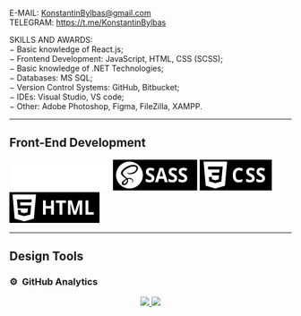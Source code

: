 E-MAIL: KonstantinBylbas@gmail.com  
TELEGRAM: https://t.me/KonstantinBylbas 
 
SKILLS AND AWARDS:  
−	Basic knowledge of React.js;  
−	Frontend Development: JavaScript, HTML, CSS (SCSS);  
−	Basic knowledge of .NET Technologies;  
−	Databases: MS SQL;  
−	Version Control Systems: GitHub, Bitbucket;  
−	IDEs: Visual Studio, VS code;  
−	Other: Adobe Photoshop, Figma, FileZilla, XAMPP.  

<hr/>

<h2>
 Front-End Development 
</h2>

<img src='./assets/react.svg' />
<img src='./assets/sass.svg' />
<img src='./assets/css.svg' />
<img src='./assets/html.svg' />

<hr/>

<h2>
 Design Tools
</h2>
<!-- 
<img style='width:1.5rem' src='https://raw.githubusercontent.com/KonstantinBylbas/SVG-icons/main/figma.svg?token=GHSAT0AAAAAABPTVQK7DXWZR2RDNW2QQSGSYPGSNJQ' />
<img style='width:1.5rem' src='https://raw.githubusercontent.com/KonstantinBylbas/SVG-icons/main/adobephotoshop.svg?token=GHSAT0AAAAAABPTVQK7DXWZR2RDNW2QQSGSYPGSNJQ' />
<img style='width:1.5rem' src='https://raw.githubusercontent.com/KonstantinBylbas/SVG-icons/main/adobeillustrator.svg?token=GHSAT0AAAAAABPTVQK7DXWZR2RDNW2QQSGSYPGSNJQ' />
 -->

### ⚙️ &nbsp;GitHub Analytics

<p align="center">
<a href="https://github.com/KonstantinBylbas">
  <img height="180em" src="https://github-readme-stats-eight-theta.vercel.app/api?username=KonstantinBylbas&show_icons=true&theme=algolia&include_all_commits=true&count_private=true"/>
  <img height="180em" src="https://github-readme-stats-eight-theta.vercel.app/api/top-langs/?username=KonstantinBylbas&layout=compact&langs_count=8&theme=algolia"/>
</a>
</p>
